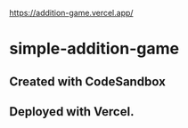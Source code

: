 https://addition-game.vercel.app/

# simple-addition-game
## Created with CodeSandbox
## Deployed with Vercel. 
